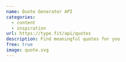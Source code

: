 ```yaml
---
name: Quote Generator API
categories:
  - content
  - inspiration
url: https://type.fit/api/quotes
description: Find meaningful quotes for you
free: true
image: quote.svg
---
```

